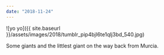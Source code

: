 ```yaml
---
date: "2018-11-24"
---
```


![yo yo]({{ site.baseurl }}/assets/images/2018/tumblr_pip4bjI6te1qlj3bd_540.jpg)

Some giants and the littlest giant on the way back from Murcia.
